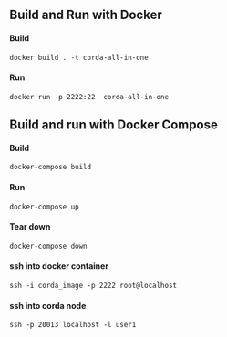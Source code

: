 ## Build and Run with Docker

#### Build
``docker build . -t corda-all-in-one``

#### Run
``docker run -p 2222:22  corda-all-in-one``

## Build and run with Docker Compose

#### Build
``docker-compose build``

#### Run
``docker-compose up``

#### Tear down
``docker-compose down``

#### ssh into docker container
``ssh -i corda_image -p 2222 root@localhost``

#### ssh into corda node
``ssh -p 20013 localhost -l user1``



